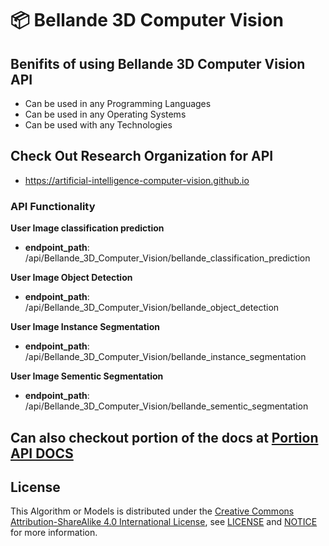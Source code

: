 # 📦 Bellande 3D Computer Vision

## Benifits of using Bellande 3D Computer Vision API
- Can be used in any Programming Languages
- Can be used in any Operating Systems
- Can be used with any Technologies

## Check Out Research Organization for API
- https://artificial-intelligence-computer-vision.github.io

### API Functionality

**User Image classification prediction**
- **endpoint_path**: /api/Bellande_3D_Computer_Vision/bellande_classification_prediction

**User Image Object Detection**
- **endpoint_path**: /api/Bellande_3D_Computer_Vision/bellande_object_detection

**User Image Instance Segmentation**
- **endpoint_path**: /api/Bellande_3D_Computer_Vision/bellande_instance_segmentation

**User Image Sementic Segmentation**
- **endpoint_path**: /api/Bellande_3D_Computer_Vision/bellande_sementic_segmentation


## Can also checkout portion of the docs at [Portion API DOCS](https://github.com/Artificial-Intelligence-Computer-Vision/bellande_3d_computer_vision/blob/main/api_docs.md)


## License
This Algorithm or Models is distributed under the [Creative Commons Attribution-ShareAlike 4.0 International License](http://creativecommons.org/licenses/by-sa/4.0/), see [LICENSE](https://github.com/RonaldsonBellande/bellande_3d_computer_vision/blob/main/LICENSE) and [NOTICE](https://github.com/RonaldsonBellande/bellande_3d_computer_vision/blob/main/LICENSE) for more information.
